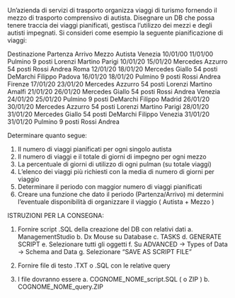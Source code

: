Un’azienda di servizi di trasporto organizza viaggi di turismo fornendo il mezzo
di trasporto comprensivo di autista. Disegnare un DB che possa tenere traccia
dei viaggi pianificati, gestisca l’utilizzo dei mezzi e degli autisti impegnati.
Si consideri come esempio la seguente pianificazione di viaggi:

Destinazione Partenza Arrivo Mezzo Autista Venezia 10/01/00 11/01/00 Pulmino 9
posti Lorenzi Martino Parigi 10/01/20 15/01/20 Mercedes Azzurro 54 posti Rossi
Andrea Roma 12/01/20 18/01/20 Mercedes Giallo 54 posti DeMarchi Filippo Padova
16/01/20 18/01/20 Pulmino 9 posti Rossi Andrea Firenze 17/01/20 23/01/20
Mercedes Azzurro 54 posti Lorenzi Martino Amalfi 21/01/20 26/01/20 Mercedes
Giallo 54 posti Rossi Andrea Venezia 24/01/20 25/01/20 Pulmino 9 posti DeMarchi
Filippo Madrid 26/01/20 30/01/20 Mercedes Azzurro 54 posti Lorenzi Martino
Parigi 28/01/20 31/01/20 Mercedes Giallo 54 posti DeMarchi Filippo Venezia
31/01/20 31/01/20 Pulmino 9 posti Rossi Andrea

Determinare quanto segue:

1. Il numero di viaggi pianificati per ogni singolo autista
2. Il numero di viaggi e il totale di giorni di impegno per ogni mezzo
3. La percentuale di giorni di utilizzo di ogni pulman (su totale viaggi)
4. L’elenco dei viaggi più richiesti con la media di numero di giorni per
   viaggio
5. Determinare il periodo con maggior numero di viaggi pianificati
6. Creare una funzione che dato il periodo (Partenza/Arrivo) mi determini
   l’eventuale disponibilità di organizzare il viaggio ( Autista + Mezzo )

ISTRUZIONI PER LA CONSEGNA:

1. Fornire script .SQL della creazione del DB con relativi dati a.
   ManagementStudio b. Dx Mouse su Database c. TASKS d. GENERATE SCRIPT e.
   Selezionare tutti gli oggetti f. Su ADVANCED -> Types of Data -> Schema and
   Data g. Selezionare “SAVE AS SCRIPT FILE”

2. Fornire file di testo .TXT o .SQL con le relative query
3. I file dovranno essere a. COGNOME_NOME_script.SQL ( o ZIP ) b.
   COGNOME_NOME_query.ZIP
